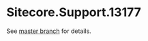# Sitecore.Support.13177

See [master branch](https://github.com/sitecoresupport/Sitecore.Support.13177) for details.